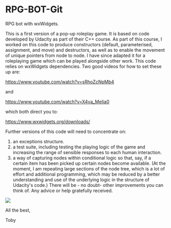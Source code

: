 # RPG-BOT-Git
RPG bot with wxWidgets.

This is a first version of a pop-up roleplay game. It is based on code developed by Udacity as part of their C++ course. As part of this course, I worked on this code to produce constructors (default, parameterised, assignment, and move) and destructors, as well as to enable the movement of unique pointers from node to node. I have since adapted it for a roleplaying game which can be played alongside other work.
This code relies on wxWidgets dependencies. Two good videos for how to set these up are:

https://www.youtube.com/watch?v=sRhoZcNpMb4

and

https://www.youtube.com/watch?v=X4va_MeIia0

which both direct you to:

https://www.wxwidgets.org/downloads/


Further versions of this code will need to concentrate on:
1) an exceptions structure.
2) a test suite, including testing the playing logic of the game and increasing the range of sensible responses to each human interaction.
3) a way of capturing nodes within conditional logic so that, say, if a certain item has been picked up certain nodes become available. (At the moment, I am repeating large sections of the node tree, which is a lot of effort and additional programming, which may be reduced by a better understanding and use of the underlying logic in the structure of Udacity's code.)
There will be - no doubt- other improvements you can think of. Any advice or help gratefully received.

![](screenshotRPG-BOT.JPG)

All the best,

Toby
